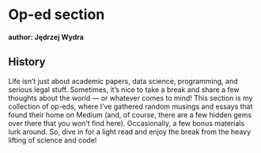 # Op-ed section

#### author: Jędrzej Wydra

## History

Life isn’t just about academic papers, data science, programming, and serious legal stuff. Sometimes, it’s nice to take a break and share a few thoughts about the world — or whatever comes to mind! This section is my collection of op-eds, where I’ve gathered random musings and essays that found their home on Medium (and, of course, there are a few hidden gems over there that you won’t find here). Occasionally, a few bonus materials lurk around. So, dive in for a light read and enjoy the break from the heavy lifting of science and code!
